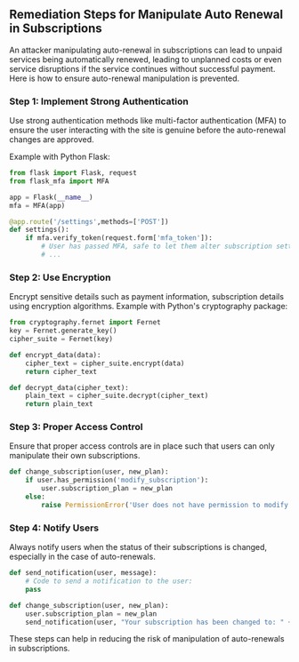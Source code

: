 

## Remediation Steps for Manipulate Auto Renewal in Subscriptions

An attacker manipulating auto-renewal in subscriptions can lead to unpaid services being automatically renewed, leading to unplanned costs or even service disruptions if the service continues without successful payment. Here is how to ensure auto-renewal manipulation is prevented.

### Step 1: Implement Strong Authentication

Use strong authentication methods like multi-factor authentication (MFA) to ensure the user interacting with the site is genuine before the auto-renewal changes are approved. 

Example with Python Flask:
```python
from flask import Flask, request
from flask_mfa import MFA

app = Flask(__name__)
mfa = MFA(app)

@app.route('/settings',methods=['POST'])
def settings():
    if mfa.verify_token(request.form['mfa_token']):
        # User has passed MFA, safe to let them alter subscription settings
        # ...
```

### Step 2: Use Encryption

Encrypt sensitive details such as payment information, subscription details using encryption algorithms. 
Example with Python's cryptography package:

```python
from cryptography.fernet import Fernet
key = Fernet.generate_key()
cipher_suite = Fernet(key)

def encrypt_data(data):
    cipher_text = cipher_suite.encrypt(data)
    return cipher_text

def decrypt_data(cipher_text):
    plain_text = cipher_suite.decrypt(cipher_text)
    return plain_text
```


### Step 3: Proper Access Control
Ensure that proper access controls are in place such that users can only manipulate their own subscriptions.

```python
def change_subscription(user, new_plan):
    if user.has_permission('modify_subscription'):
        user.subscription_plan = new_plan
    else:
        raise PermissionError('User does not have permission to modify subscription')
```

### Step 4: Notify Users
Always notify users when the status of their subscriptions is changed, especially in the case of auto-renewals.

```python
def send_notification(user, message):
    # Code to send a notification to the user:
    pass

def change_subscription(user, new_plan):
    user.subscription_plan = new_plan
    send_notification(user, "Your subscription has been changed to: " + new_plan)
```

These steps can help in reducing the risk of manipulation of auto-renewals in subscriptions.